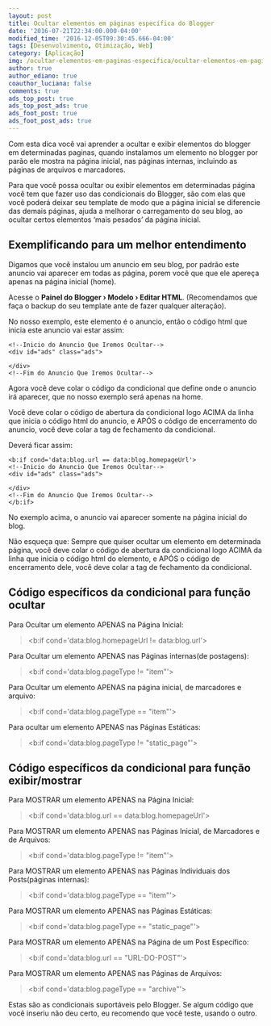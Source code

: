 ```yaml
---
layout: post
title: Ocultar elementos em páginas específica do Blogger
date: '2016-07-21T22:34:00.000-04:00'
modified_time: '2016-12-05T09:30:45.666-04:00'
tags: [Desenvolvimento, Otimização, Web]
category: [Aplicação]
img: /ocultar-elementos-em-paginas-especifica/ocultar-elementos-em-paginas-especifica.jpg
author: true
author_ediano: true
coauthor_luciana: false
comments: true
ads_top_post: true
ads_top_post_ads: true
ads_foot_post: true
ads_foot_post_ads: true
---
```


Com esta dica você vai aprender a ocultar e exibir elementos do blogger em determinadas paginas, quando instalamos um elemento no blogger por parão ele mostra na página inicial, nas páginas internas, incluindo as páginas de arquivos e marcadores.

Para que você possa ocultar ou exibir elementos em determinadas página você tem que fazer uso das condicionais do Blogger, são com elas que você poderá deixar seu template de modo que a página inicial se diferencie das demais páginas, ajuda a melhorar o carregamento do seu blog, ao ocultar certos elementos ‘mais pesados’ da página inicial.

## Exemplificando para um melhor entendimento
Digamos que você instalou um anuncio em seu blog, por padrão este anuncio vai aparecer em todas as página, porem você que que ele apereça apenas na página inicial (home).

Acesse o **Painel do Blogger › Modelo › Editar HTML**. (Recomendamos que faça o backup do seu template ante de fazer qualquer alteração).

No nosso exemplo, este elemento é o anuncio, então o código html que inicia este anuncio vai estar assim:

    <!--Inicio do Anuncio Que Iremos Ocultar-->
    <div id="ads" class="ads">

    </div>
    <!--Fim do Anuncio Que Iremos Ocultar-->

Agora você deve colar o código da condicional que define onde o anuncio irá aparecer, que no nosso exemplo será apenas na home.

Você deve colar o código de abertura da condicional logo ACIMA da linha que inicia o código html do anuncio, e APÓS o código de encerramento do anuncio, você deve colar a tag de fechamento da condicional.

Deverá ficar assim:

    <b:if cond='data:blog.url == data:blog.homepageUrl'>
    <!--Inicio do Anuncio Que Iremos Ocultar-->
    <div id="ads" class="ads">

    </div>
    <!--Fim do Anuncio Que Iremos Ocultar-->
    </b:if>

No exemplo acima, o anuncio vai aparecer somente na página inicial do blog.

Não esqueça que: Sempre que quiser ocultar um elemento em determinada página, você deve colar o código de abertura da condicional logo ACIMA da linha que inicia o código html do elemento, e APÓS o código de encerramento dele, você deve colar a tag de fechamento da condicional.

## Código específicos da condicional para função ocultar
Para Ocultar um elemento APENAS na Página Inicial:
> &lt;b:if cond='data:blog.homepageUrl != data:blog.url'&gt;

Para Ocultar um elemento APENAS nas Páginas internas(de postagens):
> &lt;b:if cond='data:blog.pageType != "item"'&gt;

Para Ocultar um elemento APENAS na página inicial, de marcadores e arquivo:
> &lt;b:if cond='data:blog.pageType == "item"'&gt;

Para ocultar um elemento APENAS nas Páginas Estáticas:
> &lt;b:if cond='data:blog.pageType != "static_page"'&gt;

## Código específicos da condicional para função exibir/mostrar
Para MOSTRAR um elemento APENAS na Página Inicial:
> &lt;b:if cond='data:blog.url == data:blog.homepageUrl'&gt;

Para MOSTRAR um elemento APENAS nas Páginas Inicial, de Marcadores e de Arquivos:
> &lt;b:if cond='data:blog.pageType != "item"'&gt;

Para MOSTRAR um elemento APENAS nas Páginas Individuais dos Posts(páginas internas):
> &lt;b:if cond='data:blog.pageType == "item"'&gt;

Para MOSTRAR um elemento APENAS nas Páginas Estáticas:
> &lt;b:if cond='data:blog.pageType == "static_page"'&gt;

Para MOSTRAR um elemento APENAS na Página de um Post Específico:
> &lt;b:if cond='data:blog.url == "URL-DO-POST"'&gt;

Para MOSTRAR um elemento APENAS nas Páginas de Arquivos:
> &lt;b:if cond='data:blog.pageType == "archive"'&gt;

Estas são as condicionais suportáveis pelo Blogger. Se algum código que você inseriu não deu certo, eu recomendo que você teste, usando o outro.
